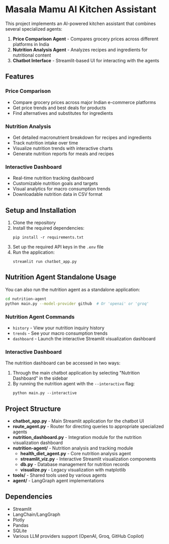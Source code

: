 # Masala Mamu AI Kitchen Assistant

This project implements an AI-powered kitchen assistant that combines several specialized agents:

1. **Price Comparison Agent** - Compares grocery prices across different platforms in India
2. **Nutrition Analysis Agent** - Analyzes recipes and ingredients for nutritional content
3. **Chatbot Interface** - Streamlit-based UI for interacting with the agents

## Features

### Price Comparison
- Compare grocery prices across major Indian e-commerce platforms
- Get price trends and best deals for products
- Find alternatives and substitutes for ingredients

### Nutrition Analysis
- Get detailed macronutrient breakdown for recipes and ingredients
- Track nutrition intake over time
- Visualize nutrition trends with interactive charts
- Generate nutrition reports for meals and recipes

### Interactive Dashboard
- Real-time nutrition tracking dashboard
- Customizable nutrition goals and targets
- Visual analytics for macro consumption trends
- Downloadable nutrition data in CSV format

## Setup and Installation

1. Clone the repository
2. Install the required dependencies:
   ```
   pip install -r requirements.txt
   ```
3. Set up the required API keys in the `.env` file
4. Run the application:
   ```
   streamlit run chatbot_app.py
   ```

## Nutrition Agent Standalone Usage

You can also run the nutrition agent as a standalone application:

```bash
cd nutrition-agent
python main.py --model-provider github  # Or 'openai' or 'groq'
```

### Nutrition Agent Commands

- `history` - View your nutrition inquiry history
- `trends` - See your macro consumption trends
- `dashboard` - Launch the interactive Streamlit visualization dashboard

### Interactive Dashboard

The nutrition dashboard can be accessed in two ways:

1. Through the main chatbot application by selecting "Nutrition Dashboard" in the sidebar
2. By running the nutrition agent with the `--interactive` flag:
   ```
   python main.py --interactive
   ```

## Project Structure

- **chatbot_app.py** - Main Streamlit application for the chatbot UI
- **route_agent.py** - Router for directing queries to appropriate specialized agents
- **nutrition_dashboard.py** - Integration module for the nutrition visualization dashboard
- **nutrition-agent/** - Nutrition analysis and tracking module
  - **health_diet_agent.py** - Core nutrition analysis agent
  - **streamlit_viz.py** - Interactive Streamlit visualization components
  - **db.py** - Database management for nutrition records
  - **visualize.py** - Legacy visualization with matplotlib
- **tools/** - Shared tools used by various agents
- **agent/** - LangGraph agent implementations

## Dependencies

- Streamlit
- LangChain/LangGraph
- Plotly
- Pandas
- SQLite
- Various LLM providers support (OpenAI, Groq, GitHub Copilot)
